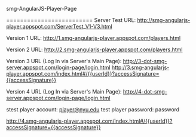 smg-AngularJS-Player-Page

=========================
Server Test URL:
http://smg-angularjs-player.appspot.com/ServerTest_V1-V3.html

Version 1 URL:
http://1.smg-angularjs-player.appspot.com/players.html

Version 2 URL:
http://2.smg-angularjs-player.appspot.com/players.html

Version 3 URL (Log In via Server's Main Page):
http://3-dot-smg-server.appspot.com/login-page/login.html
http://3.smg-angularjs-player.appspot.com/index.html#/{{userId}}?accessSignature={{accessSignature}}

Version 4 URL (Log In via Server's Main Page):
http://4-dot-smg-server.appspot.com/login-page/login.html

stest player account: player@nyu.edu
test player password: password

http://4.smg-angularjs-player.appspot.com/index.html#/{{userId}}?accessSignature={{accessSignature}}
